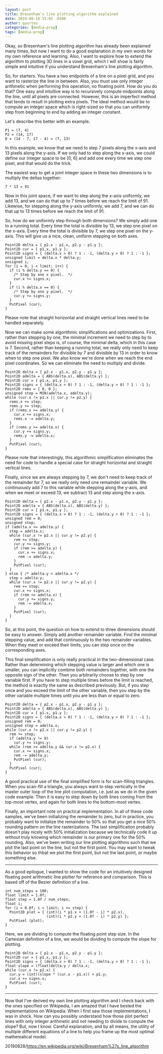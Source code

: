 ```yaml
---
layout: post
title: Bresenham's line plotting algorithm explained
date: 2019-08-18 15:05 -0500
author: quorten
categories: [media-prog]
tags: [media-prog]
---
```


Okay, so Bresenham's line plotting algorithm has already been
explained many times, but now I want to do a good explanation in my
own words for my own reference and learning.  Also, I want to explore
how to extend the algorithm to plotting 3D lines in a voxel grid,
which I will show is fairly simple and intuitive if you understand
Bresenham's line plotting algorithm.

So, for starters.  You have a two endpoints of a line on a pixel grid,
and you want to rasterize the line in between.  Also, you must use
only integer arithmetic when performing this operation, no floating
point.  How do you do that?  One easy and intuitive way is to
recursively compute midpoints along the line, until all pixels are
connected.  However, this is an imperfect method that tends to result
in plotting extra pixels.  The ideal method would be to compute an
integer space which is right-sized so that you can uniformly step from
beginning to end by adding an integer constant.

Let's describe this better with an example.

    P1 = (7, 4)
    P2 = (14, 17)
    D = (14 - 7, 17 - 4) = (7, 13)

In this example, we know that we need to step 7 pixels along the
x-axis and 13 pixels along the y-axis.  If we only had to step along
the x-axis, we could define our integer space to be [0, 6] and add one
every time we step one pixel, and that would do the trick.

<!-- more -->

The easiest way to get a joint integer space in these two dimensions
is to multiply the deltas together:

    7 * 13 = 91

Now in this joint space, if we want to step along the x-axis
uniformly, we add 13, and we can do that up to 7 times before we reach
the limit of 91.  Likewise, for stepping along the y-axis uniformly,
we add 7, and we can do that up to 13 times before we reach the limit
of 91.

So, how do we uniformly step through both dimensions?  We simply add
one to a running total.  Every time the total is divisible by 13, we
step one pixel on the x-axis.  Every time the total is divisible by 7,
we step one pixel on the y-axis.  This will give us a nice, clean,
uniform stepping on both axes.

```
Point2D delta = { p2.x - p1.x, p2.y - p1.y };
Point2D cur = { p1.x, p1.y };
Point2D signs = { (delta.x > 0) ? 1 : -1, (delta.y > 0) ? 1 : -1 };
unsigned limit = delta.x * delta.y;
unsigned i;
for (i = 0; i < limit; i++) {
  if (i % delta.y == 0) {
    /* Step by one x pixel.  */
    cur.x += signs.x;
  }
  if (i % delta.x == 0) {
    /* Step by one y pixel.  */
    cur.y += signs.y;
  }
  PutPixel (cur);
}
```

Please note that straight horizontal and straight vertical lines need
to be handled separately.

Now we can make some algorithmic simplifications and optimizations.
First, rather than stepping by one, the minimal increment we need to
step by to avoid missing pixel steps is, of course, the minimal delta,
which in this case is 7.  Second, rather than keeping a running total,
we really only need to keep track of the remainders for divisible by 7
and divisible by 13 in order to know when to step one pixel.  We also
know we're done when we reach the end pixel coordinates.  So we can
eliminate the need to multiply and divide.

```
Point2D delta = { p2.x - p1.x, p2.y - p1.y };
Point2D adelta = { ABS(delta.x), ABS(delta.y) };
Point2D cur = { p1.x, p1.y };
Point2D signs = { (delta.x > 0) ? 1 : -1, (delta.y > 0) ? 1 : -1 };
Point2D rems = { 0, 0 };
unsigned step = MIN(adelta.x, adelta.y);
while (cur.x != p2.x || cur.y != p2.y) {
  rems.x += step;
  rems.y += step;
  if (rems.x >= adelta.y) {
    cur.x += signs.x;
    rems.x -= adelta.y;
  }
  if (rems.y >= adelta.x) {
    cur.y += signs.y;
    rems.y -= adelta.x;
  }
  PutPixel (cur);
}
```

Please note that interestingly, this algorithmic simplification
eliminates the need for code to handle a special case for straight
horizontal and straight vertical lines.

Finally, since we are always stepping by 7, we don't need to keep
track of the remainder for 7, so we really only need one remainder
variable.  We continuously add 7 to this variable while stepping along
the y-axis, and when we meet or exceed 13, we subtract 13 and step
along the x-axis.

```
Point2D delta = { p2.x - p1.x, p2.y - p1.y };
Point2D adelta = { ABS(delta.x), ABS(delta.y) };
Point2D cur = { p1.x, p1.y };
Point2D signs = { (delta.x > 0) ? 1 : -1, (delta.y > 0) ? 1 : -1 };
unsigned rem = 0;
unsigned step;
if (adelta.x <= adelta.y) {
  step = adelta.x;
  while (cur.x != p2.x || cur.y != p2.y) {
    rem += step;
    cur.y += signs.y;
    if (rem >= adelta.y) {
      cur.x += signs.x;
      rem -= adelta.y;
    }
    PutPixel (cur);
  }
} else { /* adelta.y < adelta.x */
  step = adelta.y;
  while (cur.x != p2.x || cur.y != p2.y) {
    rem += step;
    cur.x += signs.x;
    if (rem >= adelta.x) {
      cur.y += signs.y;
      rem -= adelta.x;
    }
    PutPixel (cur);
  }
}
```

So, at this point, the question on how to extend to three dimensions
should be easy to answer.  Simply add another remainder variable.
Find the minimal stepping value, and add that continuously to the two
remainder variables.  When they meet or exceed their limits, you can
step once on the corresponding axes.

This final simplification is only really practical in the
two-dimensional case.  Rather than determining which stepping value is
larger and which one is smaller, you can implicitly combine both
remainders together, with one the opposite sign of the other.  Then
you arbitrarily choose to step by one variable first.  If you have to
step multiple times before the limit is reached, the method is exactly
the same as described previously.  But, if you step once and you
exceed the limit of the other variable, then you step by the other
variable multiple times until you are less than or equal to zero.

```
Point2D delta = { p2.x - p1.x, p2.y - p1.y };
Point2D adelta = { ABS(delta.x), ABS(delta.y) };
Point2D cur = { p1.x, p1.y };
Point2D signs = { (delta.x > 0) ? 1 : -1, (delta.y > 0) ? 1 : -1 };
unsigned rem = 0;
unsigned step = adelta.x;
while (cur.x != p2.x || cur.y != p2.y) {
  rem += step;
  if (adelta.y != 0)
    cur.y += signs.y;
  while (rem >= adelta.y && cur.x != p2.x) {
    cur.x += signs.x;
    rem -= adelta.y;
    PutPixel (cur);
  }
  PutPixel (cur);
}
```

A good practical use of the final simplified form is for scan-filling
triangles.  When you scan-fill a triangle, you always want to step
vertically in the master outer loop of the line plot computation,
i.e. just as we do in the given code example.  Then it is easy to step
down by both lines coming from the top-most vertex, and again for both
lines to the bottom-most vertex.

Finally, an important note on practical implementation.  In all of
these code samples, we've been initializing the remainder to zero, but
in practice, you probably want to initialize the remainder to 50% so
that you get a nice 50% rounding pattern on the line rasterizations.
The last simplification probably doesn't play nicely with 50%
initialization because we technically code it up without truly knowing
which remainder is our primary one for the 50% rounding.  Also, we've
been writing our line plotting algorithms such that we plot the last
point on the line, but not the first point.  You may want to tweak
this behavior so thbat we plot the first point, but not the last
point, or maybe something else.

----------

As a good epilogue, I wanted to show the code for an intuitively
designed floating point arithmetic line plotter for reference and
comparison.  This is based off of the Bezier definition of a line.

```
int num_steps = 100;
float limit = 1.0f;
float step = 1.0f / num_steps;
float i;
for (i = 0.0f; i < limit; i += step) {
  Point2D plot = { (int)(i * p1.x + (1.0f - i) * p2.x),
                   (int)(i * p2.y + (1.0f - i) * p2.y) };
  PutPixel (plot);
}
```

Here, we are dividing to compute the floating point step size.  In the
Cartesian definition of a line, we would be dividing to compute the
slope for plotting.

```
Point2D delta = { p2.x - p1.x, p2.y - p1.y };
Point2D cur = { p1.x, p1.y };
Point2D signs = { (delta.x > 0) ? 1 : -1, (delta.y > 0) ? 1 : -1 };
float slope = (float)delta.y / delta.x;
while (cur.x != p2.x) {
  cur.y = (int)(slope * (cur.x - p1.x)) + p1.y;
  cur.x += signs.x;
  PutPixel (cur);
}
```

----------

Now that I've derived my own line plotting algorithm and I check back
with the ones specified on Wikipedia, I am amazed that I have bested
the implementations on Wikipedia.  When I first saw those
implementations, I was in shock.  How can you possibly understand how
those plot perfect lines with only integer arithmetic and not needing
to divide to compute the slope?  But, now I know.  Careful
explanation, and by all means, the utility of multiple different
equations of a line to help you frame up the most optimal mathematical
model.

20190828/https://en.wikipedia.org/wiki/Bresenham%27s_line_algorithm
